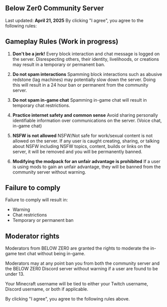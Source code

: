
## Below Zer0 Community Server
Last updated: **April 21, 2025**
By clicking "I agree", you agree to the following rules:

## Gameplay Rules (Work in progress)
1. **Don't be a jerk!**
Every block interaction and chat message is logged on the server. Disrespecting others, their identity, livelihoods, or creations may result in a temporary or permanent ban.
   
2. **Do not spam interactions**
Spamming block interactions such as abusive redstone (lag machines) may potentially slow down the server. Doing this will result in a 24 hour ban or permanent from the community server.
	
3. **Do not spam in-game chat**
Spamming in-game chat will result in temporary chat restrictions.

4. **Practice internet safety and common sense**
Avoid sharing personally identifiable information over communications on the server. (Voice chat, in-game chat)

5. **NSFW is not allowed**
NSFW/Not safe for work/sexual content is not allowed on the server. If any user is caught creating, sharing, or talking about NSFW including NSFW topics, content, builds or links on the server, it will be removed and you will be permanently banned.

6. **Modifying the modpack for an unfair advantage is prohibited**
If a user is using mods to gain an unfair advantage, they will be banned from the community server without warning.

	
## Failure to comply
Failure to comply will result in:

 - Warning
 - Chat restrictions
 - Temporary or permanent ban


## Moderator rights
Moderators from BELOW ZER0 are granted the rights to moderate the in-game text chat without being in-game. 

Moderators may at any point ban you from both the community server and the BELOW ZER0 Discord server without warning if a user are found to be under 13.

Your Minecraft username will be tied to either your Twitch username, Discord username, or both if applicable. 


By clicking "I agree", you agree to the following rules above.

